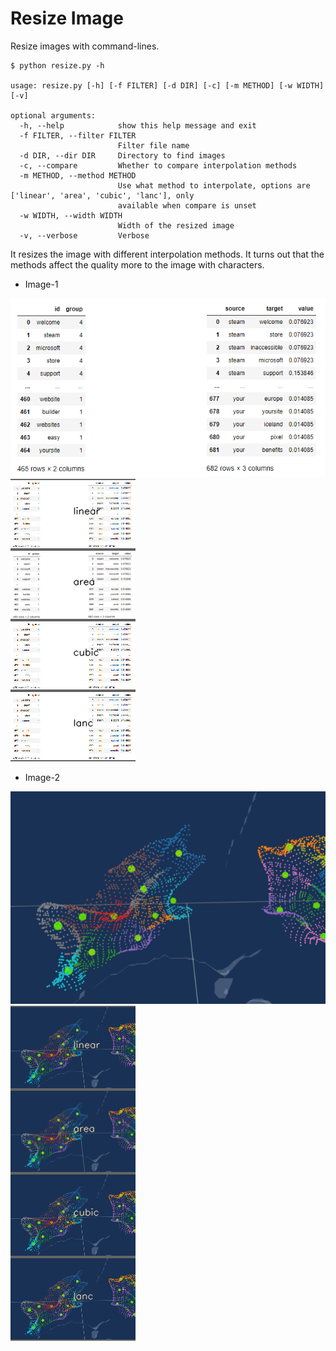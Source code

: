 # Resize Image

Resize images with command-lines.

```shell
$ python resize.py -h

usage: resize.py [-h] [-f FILTER] [-d DIR] [-c] [-m METHOD] [-w WIDTH] [-v]

optional arguments:
  -h, --help            show this help message and exit
  -f FILTER, --filter FILTER
                        Filter file name
  -d DIR, --dir DIR     Directory to find images
  -c, --compare         Whether to compare interpolation methods
  -m METHOD, --method METHOD
                        Use what method to interpolate, options are ['linear', 'area', 'cubic', 'lanc'], only
                        available when compare is unset
  -w WIDTH, --width WIDTH
                        Width of the resized image
  -v, --verbose         Verbose
```

It resizes the image with different interpolation methods.
It turns out that the methods affect the quality more to the image with characters.

- Image-1

![Image1](./doc/Snipaste_2022-07-14_22-57-46.png)
![Image1-resize](./doc/_resize-200-Snipaste_2022-07-14_22-57-46.png)

- Image-2

![Image2](./doc/Snipaste_2022-07-12_19-10-49.png)
![Image2-resize](./doc/_resize-200-Snipaste_2022-07-12_19-10-49.png)
